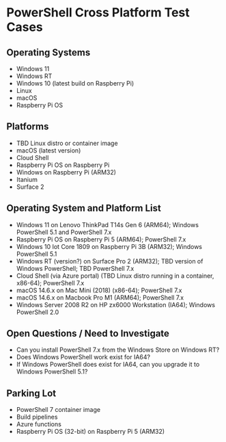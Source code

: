 # PowerShell Cross Platform Test Cases

## Operating Systems

- Windows 11
- Windows RT
- Windows 10 (latest build on Raspberry Pi)
- Linux
- macOS
- Raspberry Pi OS

## Platforms

- TBD Linux distro or container image
- macOS (latest version)
- Cloud Shell
- Raspberry Pi OS on Raspberry Pi
- Windows on Raspberry Pi (ARM32)
- Itanium
- Surface 2

## Operating System and Platform List

- Windows 11 on Lenovo ThinkPad T14s Gen 6 (ARM64); Windows PowerShell 5.1 and PowerShell 7.x
- Raspberry Pi OS on Raspberry Pi 5 (ARM64); PowerShell 7.x
- Windows 10 Iot Core 1809 on Raspberry Pi 3B (ARM32); Windows PowerShell 5.1
- Windows RT (version?) on Surface Pro 2 (ARM32); TBD version of Windows PowerShell; TBD PowerShell 7.x
- Cloud Shell (via Azure portal) (TBD Linux distro running in a container, x86-64); PowerShell 7.x
- macOS 14.6.x on Mac Mini (2018) (x86-64); PowerShell 7.x
- macOS 14.6.x on Macbook Pro M1 (ARM64); PowerShell 7.x
- Windows Server 2008 R2 on HP zx6000 Workstation (IA64); Windows PowerShell 2.0

## Open Questions / Need to Investigate

- Can you install PowerShell 7.x from the Windows Store on Windows RT?
- Does Windows PowerShell work exist for IA64?
- If Windows PowerShell does exist for IA64, can you upgrade it to Windows PowerShell 5.1?

## Parking Lot

- PowerShell 7 container image
- Build pipelines
- Azure functions
- Raspberry Pi OS (32-bit) on Raspberry Pi 5 (ARM32)
